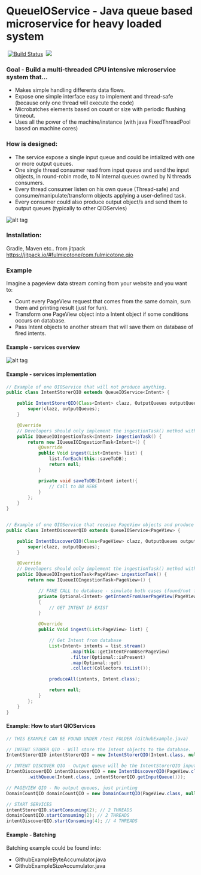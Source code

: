 # QueueIOService - Java queue based microservice for heavy loaded system
&nbsp;[![Build Status](https://travis-ci.org/fulmicotone/com.fulmicotone.qio.svg?branch=master)](https://travis-ci.org/fulmicotone/com.fulmicotone.qio) &nbsp;[![](https://jitpack.io/v/fulmicotone/com.fulmicotone.qio.svg)](https://jitpack.io/#fulmicotone/com.fulmicotone.qio)


### Goal - Build a multi-threaded CPU intensive microservice system that...

- Makes simple handling differents data flows.
- Expose one simple interface easy to implement and thread-safe (because only one thread will execute the code)
- Microbatches elements based on count or size with periodic flushing timeout.
- Uses all the power of the machine/instance (with java FixedThreadPool based on machine cores)


### How is designed:

- The service expose a single input queue and could be intialized with one or more output queues.
- One single thread consumer read from input queue and send the input objects, in round-robin mode,  to N internal queues owned by N threads consumers.
- Every thread consumer listen on his own queue (Thread-safe) and consume/manipulate/transform objects applying a user-defined task.
- Every consumer could also produce output object/s and send them to output queues (typically to other QIOServies)

![alt tag](https://raw.githubusercontent.com/fulmicotone/com.fulmicotone.qio/develop/misc/qio.jpg)




### Installation:

Gradle, Maven etc.. from jitpack
https://jitpack.io/#fulmicotone/com.fulmicotone.qio



### Example

Imagine a pageview data stream coming from your website and you want to:
- Count every PageView request that comes from the same domain, sum them and printing result (just for fun).
- Transform one PageView object into a Intent object if some conditions occurs on database.
- Pass Intent objects to another stream that will save them on database of fired intents.

#### Example - services overview

![alt tag](https://raw.githubusercontent.com/fulmicotone/com.fulmicotone.qio/develop/misc/qio_example.jpg)

#### Example - services implementation
```java
// Example of one QIOService that will not produce anything.
public class IntentStorerQIO extends QueueIOService<Intent> {

    public IntentStorerQIO(Class<Intent> clazz, OutputQueues outputQueues) {
        super(clazz, outputQueues);
    }

    @Override
    // Developers should only implement the ingestionTask() method with service logic.
    public IQueueIOIngestionTask<Intent> ingestionTask() {
        return new IQueueIOIngestionTask<Intent>() {
            @Override
            public Void ingest(List<Intent> list) {
                list.forEach(this::saveToDB);
                return null;
            }

            private void saveToDB(Intent intent){
                // Call to DB HERE
            }
        };
    }
}


// Example of one QIOService that receive PageView objects and produce Intent objects
public class IntentDiscoverQIO extends QueueIOService<PageView> {

    public IntentDiscoverQIO(Class<PageView> clazz, OutputQueues outputQueues) {
        super(clazz, outputQueues);
    }

    @Override
    // Developers should only implement the ingestionTask() method with service logic.
    public IQueueIOIngestionTask<PageView> ingestionTask() {
        return new IQueueIOIngestionTask<PageView>() {

            // FAKE CALL to database - simulate both cases (found/not found) with random.
            private Optional<Intent> getIntentFromUserPageView(PageView userPageView)
            {
                // GET INTENT IF EXIST
            }

            @Override
            public Void ingest(List<PageView> list) {

                // Get Intent from database
                List<Intent> intents = list.stream()
                        .map(this::getIntentFromUserPageView)
                        .filter(Optional::isPresent)
                        .map(Optional::get)
                        .collect(Collectors.toList());

                produceAll(intents, Intent.class);

                return null;
            }
        };
    }
}

```

#### Example: How to start QIOServices
```java
// THIS EXAMPLE CAN BE FOUND UNDER /test FOLDER (GithubExample.java)

// INTENT STORER QIO - Will store the Intent objects to the database.
IntentStorerQIO intentStorerQIO = new IntentStorerQIO(Intent.class, null);

// INTENT DISCOVER QIO - Output queue will be the IntentStorerQIO input queue
IntentDiscoverQIO intentDiscoverQIO = new IntentDiscoverQIO(PageView.class, new OutputQueues()
        .withQueue(Intent.class, intentStorerQIO.getInputQueue()));

// PAGEVIEW QIO - No output queues, just printing
DomainCountQIO domainCountQIO = new DomainCountQIO(PageView.class, null);

// START SERVICES
intentStorerQIO.startConsuming(2); // 2 THREADS
domainCountQIO.startConsuming(2); // 2 THREADS
intentDiscoverQIO.startConsuming(4); // 4 THREADS

```

#### Example - Batching

Batching example could be found into:
- GithubExampleByteAccumulator.java
- GithubExampleSizeAccumulator.java
